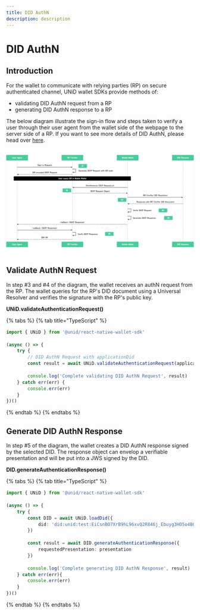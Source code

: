 ```yaml
---
title: DID AuthN
description: description
---
```


# DID AuthN

## Introduction

For the wallet to communicate with relying parties \(RP\) on secure authenticated channel, UNiD wallet SDKs provide methods of:

* validating DID AuthN request from a RP
* generating DID AuthN response to a RP

The below diagram illustrate the sign-in flow and steps taken to verify a user through their user agent from the wallet side of the webpage to the server side of a RP. If you want to see more details of DID AuthN, please head over [here](../unid-platform/#unid-core).

![](../.gitbook/assets/siop.svg)

## Validate AuthN Request

In step \#3 and \#4 of the diagram, the wallet receives an authN request from the RP. The wallet queries for the RP's DID document using a Universal Resolver and verifies the signature with the RP's public key.

**UNiD.validateAuthenticationRequest\(\)**

{% tabs %}
{% tab title="TypeScript" %}
```typescript
import { UNiD } from '@unid/react-native-wallet-sdk'

(async () => {
    try {
        // DID AuthN Request with applicationDid
        const result = await UNiD.validateAuthenticationRequest(applicationDid)
        
        console.log('Complete validating DID AuthN Request', result)
    } catch err(err) {
        console.err(err)
    }
})()
```
{% endtab %}
{% endtabs %}

## Generate DID AuthN Response

In step \#5 of the diagram, the wallet creates a DID AuthN response signed by the selected DID. The response object can envelop a verifiable presentation and will be put into a JWS signed by the DID.

**DID.generateAuthenticationResponse\(\)**

{% tabs %}
{% tab title="TypeScript" %}
```typescript
import { UNiD } from '@unid/react-native-wallet-sdk'

(async () => {
    try {
        const DID = await UNiD.loadDid({
            did: 'did:unid:test:EiCsnBO7XrB9hL96xvQ2R846j_Ebuyg3HO5o4BOSoU7ffg'
        })
        
        const result = await DID.generateAuthenticationResponse({
            requestedPresentation: presentation
        })
        
        console.log('Complete generating DID AuthN Response', result)
    } catch err(err){
        console.err(err)
    }
})()
```
{% endtab %}
{% endtabs %}

